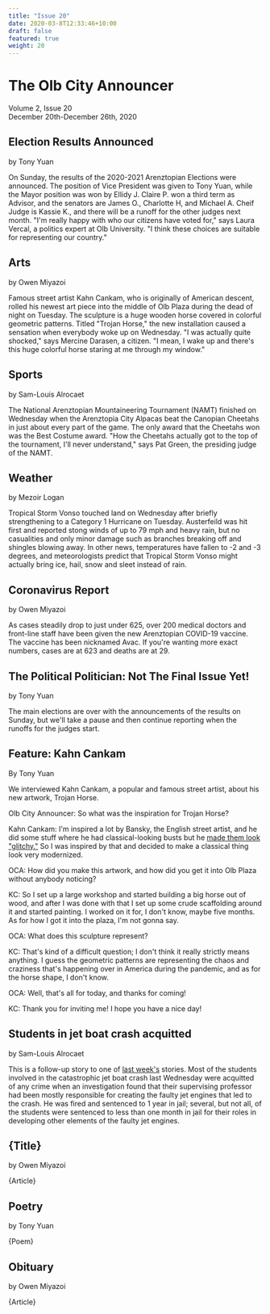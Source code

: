 ```yaml
---
title: "Issue 20"
date: 2020-03-8T12:33:46+10:00
draft: false
featured: true
weight: 20
---
```


# The Olb City Announcer
Volume 2, Issue 20    
December 20th-December 26th, 2020

## Election Results Announced
by Tony Yuan

On Sunday, the results of the 2020-2021 Arenztopian Elections were announced. The position of Vice President was given to Tony Yuan, while the Mayor position was won by Ellidy J. Claire P. won a third term as Advisor, and the senators are James O., Charlotte H, and Michael A. Cheif Judge is Kassie K., and there will be a runoff for the other judges next month. "I'm really happy with who our citizens have voted for," says Laura Vercal, a politics expert at Olb University. "I think these choices are suitable for representing our country."

## Arts
by Owen Miyazoi

Famous street artist Kahn Cankam, who is originally of American descent, rolled his newest art piece into the middle of Olb Plaza during the dead of night on Tuesday. The sculpture is a huge wooden horse covered in colorful geometric patterns. Titled "Trojan Horse," the new installation caused a sensation when everybody woke up on Wednesday. "I was actually quite shocked," says Mercine Darasen, a citizen. "I mean, I wake up and there's this huge colorful horse staring at me through my window." 

## Sports
by Sam-Louis Alrocaet

The National Arenztopian Mountaineering Tournament (NAMT) finished on Wednesday when the Arenztopia City Alpacas beat the Canopian Cheetahs in just about every part of the game. The only award that the Cheetahs won was the Best Costume award. "How the Cheetahs actually got to the top of the tournament, I'll never understand," says Pat Green, the presiding judge of the NAMT.

## Weather
by Mezoir Logan 

Tropical Storm Vonso touched land on Wednesday after briefly strengthening to a Category 1 Hurricane on Tuesday. Austerfeild was hit first and reported stong winds of up to 79 mph and heavy rain, but no casualities and only minor damage such as branches breaking off and shingles blowing away. In other news, temperatures have fallen to -2 and -3 degrees, and meteorologists predict that Tropical Storm Vonso might actually bring ice, hail, snow and sleet instead of rain.

## Coronavirus Report
by Owen Miyazoi

As cases steadily drop to just under 625, over 200 medical doctors and front-line staff have been given the new Arenztopian COVID-19 vaccine. The vaccine has been nicknamed Avac. If you're wanting more exact numbers, cases are at 623 and deaths are at 29.

## The Political Politician: Not The Final Issue Yet!
by Tony Yuan

The main elections are over with the announcements of the results on Sunday, but we'll take a pause and then continue reporting when the runoffs for the judges start.

## Feature: Kahn Cankam
By Tony Yuan

We interviewed Kahn Cankam, a popular and famous street artist, about his new artwork, Trojan Horse.

Olb City Announcer: So what was the inspiration for Trojan Horse?

Kahn Cankam: I'm inspired a lot by Bansky, the English street artist, and he did some stuff where he had classical-looking busts but he [made them look "glitchy."](https://mymodernmet.com/wp/wp-content/uploads/archive/5POsppGFcnlAXKqJ1uX2_1082085663.jpeg) So I was inspired by that and decided to make a classical thing look very modernized.

OCA: How did you make this artwork, and how did you get it into Olb Plaza without anybody noticing?

KC: So I set up a large workshop and started building a big horse out of wood, and after I was done with that I set up some crude scaffolding around it and started painting. I worked on it for, I don't know, maybe five months. As for how I got it into the plaza, I'm not gonna say.

OCA: What does this sculpture represent? 

KC: That's kind of a difficult question; I don't think it really strictly means anything. I guess the geometric patterns are representing the chaos and craziness that's happening over in America during the pandemic, and as for the horse shape, I don't know.

OCA: Well, that's all for today, and thanks for coming!

KC: Thank you for inviting me! I hope you have a nice day!

## Students in jet boat crash acquitted
by Sam-Louis Alrocaet

This is a follow-up story to one of [last week's](https://www.arenztopia.com/news/issue-19/) stories. Most of the students involved in the catastrophic jet boat crash last Wednesday were acquitted of any crime when an investigation found that their supervising professor had been mostly responsible for creating the faulty jet engines that led to the crash. He was fired and sentenced to 1 year in jail; several, but not all, of the students were sentenced to less than one month in jail for their roles in developing other elements of the faulty jet engines.

## {Title}
by Owen Miyazoi

{Article}

## Poetry 
by Tony Yuan

{Poem}

## Obituary
by Owen Miyazoi

{Article}
